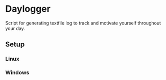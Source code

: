 # Daylogger
Script for generating textfile log to track and motivate yourself throughout your day.

## Setup
### Linux

### Windows
